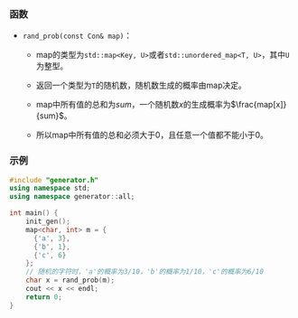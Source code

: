 ### 函数

- `rand_prob(const Con& map)`：

    - map的类型为`std::map<Key, U>`或者`std::unordered_map<T, U>`，其中`U`为整型。

    - 返回一个类型为`T`的随机数，随机数生成的概率由map决定。

    - map中所有值的总和为$sum$，一个随机数$x$的生成概率为$\frac{map[x]}{sum}$。

    - 所以map中所有值的总和必须大于$0$，且任意一个值都不能小于$0$。

### 示例

```cpp
#include "generator.h"
using namespace std;
using namespace generator::all;

int main() {
    init_gen();
    map<char, int> m = {
      {'a', 3},
      {'b', 1},
      {'c', 6}
    };
    // 随机的字符时，'a'的概率为3/10，'b'的概率为1/10，'c'的概率为6/10
    char x = rand_prob(m);
    cout << x << endl;
    return 0;
}
```